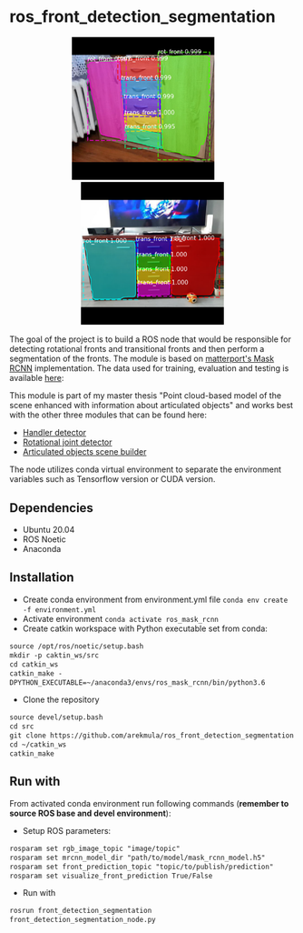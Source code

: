 # ros_front_detection_segmentation
<p align="center">
  <img alt="1" src="imgs/front1.png" width="50%">
&nbsp; &nbsp; &nbsp; &nbsp;
  <img alt="2" src="imgs/front2.png" width="50%">
</p>

The goal of the project is to build a ROS node that would be responsible for detecting rotational fronts and transitional fronts and then perform a segmentation of the fronts. The module is based on [matterport's Mask RCNN](https://github.com/matterport/Mask_RCNN) implementation. The data used for training, evaluation and testing is available [here](https://drive.google.com/file/d/1Ew7lTeXDGnlB5FdhEo6qpo2STPL3K-2m/view?usp=sharing):

 This module is part of my master thesis "Point cloud-based model of the scene enhanced with information about articulated
objects" and works best with the other three modules that can be found here:
- [Handler detector](https://github.com/arekmula/ros_handler_detector)
- [Rotational joint detector](https://github.com/arekmula/ros_joint_segmentation)
- [Articulated objects scene builder](https://github.com/arekmula/articulated_objects_scene_builder)


The node utilizes conda virtual environment to separate the environment variables such as Tensorflow version or
CUDA version.
## Dependencies
- Ubuntu 20.04
- ROS Noetic
- Anaconda

## Installation
- Create conda environment from environment.yml file `conda env create -f environment.yml`
- Activate environment `conda activate ros_mask_rcnn`
- Create catkin workspace with Python executable set from conda:
```
source /opt/ros/noetic/setup.bash
mkdir -p caktin_ws/src
cd catkin_ws
catkin_make -DPYTHON_EXECUTABLE=~/anaconda3/envs/ros_mask_rcnn/bin/python3.6
```
- Clone the repository
```
source devel/setup.bash
cd src
git clone https://github.com/arekmula/ros_front_detection_segmentation
cd ~/catkin_ws
catkin_make
```


## Run with

From activated conda environment run following commands (**remember to source ROS base and devel environment**):
- Setup ROS parameters:
```
rosparam set rgb_image_topic "image/topic"
rosparam set mrcnn_model_dir "path/to/model/mask_rcnn_model.h5"
rosparam set front_prediction_topic "topic/to/publish/prediction"
rosparam set visualize_front_prediction True/False
```

- Run with
```
rosrun front_detection_segmentation front_detection_segmentation_node.py 
```